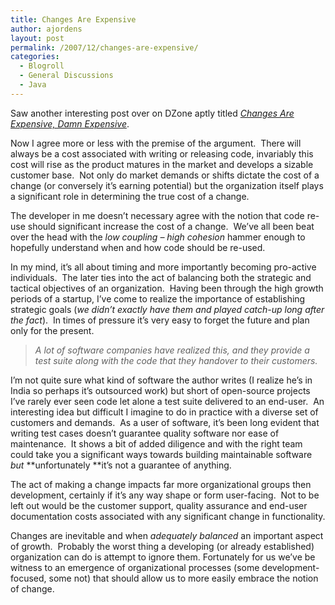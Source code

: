 ```yaml
---
title: Changes Are Expensive
author: ajordens
layout: post
permalink: /2007/12/changes-are-expensive/
categories:
  - Blogroll
  - General Discussions
  - Java
---
```

Saw another interesting post over on DZone aptly titled *[Changes Are Expensive, Damn Expensive][1]*.

Now I agree more or less with the premise of the argument.  There will always be a cost associated with writing or releasing code, invariably this cost will rise as the product matures in the market and develops a sizable customer base.  Not only do market demands or shifts dictate the cost of a change (or conversely it&#8217;s earning potential) but the organization itself plays a significant role in determining the true cost of a change.

The developer in me doesn&#8217;t necessary agree with the notion that code re-use should significant increase the cost of a change.  We&#8217;ve all been beat over the head with the *low coupling &#8211; high cohesion* hammer enough to hopefully understand when and how code should be re-used. 

In my mind, it&#8217;s all about timing and more importantly becoming pro-active individuals.  The later ties into the act of balancing both the strategic and tactical objectives of an organization.  Having been through the high growth periods of a startup, I&#8217;ve come to realize the importance of establishing strategic goals (*we didn&#8217;t exactly have them and played catch-up long after the fact*).  In times of pressure it&#8217;s very easy to forget the future and plan only for the present. 

> *A lot of software companies have realized this, and they provide a test suite along with the code that they handover to their customers.*

I&#8217;m not quite sure what kind of software the author writes (I realize he&#8217;s in India so perhaps it&#8217;s outsourced work) but short of open-source projects I&#8217;ve rarely ever seen code let alone a test suite delivered to an end-user.  An interesting idea but difficult I imagine to do in practice with a diverse set of customers and demands.  As a user of software, it&#8217;s been long evident that writing test cases doesn&#8217;t guarantee quality software nor ease of maintenance.  It shows a bit of added diligence and with the right team could take you a significant ways towards building maintainable software *but* **unfortunately **it&#8217;s not a guarantee of anything.

The act of making a change impacts far more organizational groups then development, certainly if it&#8217;s any way shape or form user-facing.  Not to be left out would be the customer support, quality assurance and end-user documentation costs associated with any significant change in functionality.

Changes are inevitable and when *adequately balanced* an important aspect of growth.  Probably the worst thing a developing (or already established) organization can do is attempt to ignore them. Fortunately for us we&#8217;ve be witness to an emergence of organizational processes (some development-focused, some not) that should allow us to more easily embrace the notion of change. 

 [1]: http://ifacethoughts.net/2007/12/07/changes-are-expensive-damn-expensive/